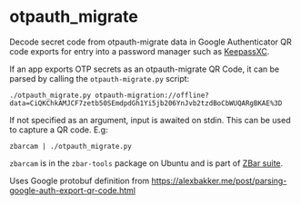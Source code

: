 # otpauth_migrate
Decode secret code from otpauth-migrate data in Google Authenticator QR code exports for entry into a password manager such as [KeepassXC](https://github.com/keepassxreboot/keepassxc).

If an app exports OTP secrets as an otpauth-migrate QR Code, it can be parsed by calling the `otpauth-migrate.py` script:

    ./otpauth_migrate.py otpauth-migration://offline?data=CiQKChkAMJCF7zetb50SEmdpdGh1Yi5jb206YnJvb2tzdBoCbWUQARgBKAE%3D
    
If not specified as an argument, input is awaited on stdin. This can be used to capture a QR code. E.g:

    zbarcam | ./otpauth_migrate.py
    
`zbarcam` is in the `zbar-tools` package on Ubuntu and is part of [ZBar suite](https://github.com/mchehab/zbar).

Uses Google protobuf definition from https://alexbakker.me/post/parsing-google-auth-export-qr-code.html
